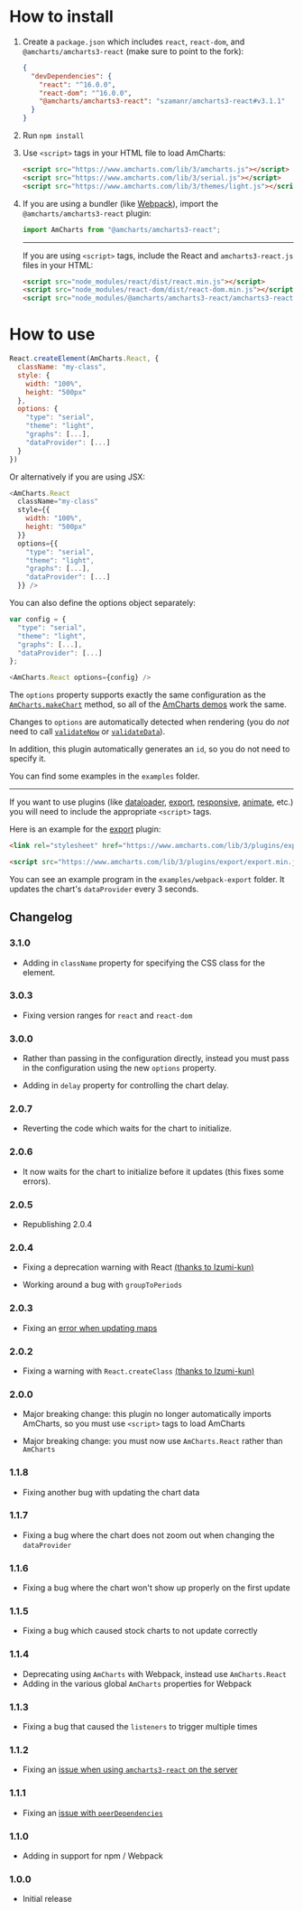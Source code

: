 How to install
==============

1. Create a `package.json` which includes `react`, `react-dom`, and `@amcharts/amcharts3-react` (make sure to point to the fork):

   ```json
   {
     "devDependencies": {
       "react": "^16.0.0",
       "react-dom": "^16.0.0",
       "@amcharts/amcharts3-react": "szamanr/amcharts3-react#v3.1.1"
     }
   }
   ```

2. Run `npm install`

3. Use `<script>` tags in your HTML file to load AmCharts:

   ```html
   <script src="https://www.amcharts.com/lib/3/amcharts.js"></script>
   <script src="https://www.amcharts.com/lib/3/serial.js"></script>
   <script src="https://www.amcharts.com/lib/3/themes/light.js"></script>
   ```

4. If you are using a bundler (like [Webpack](https://webpack.js.org/)), import the `@amcharts/amcharts3-react` plugin:

   ```js
   import AmCharts from "@amcharts/amcharts3-react";
   ```

   ----

   If you are using `<script>` tags, include the React and `amcharts3-react.js` files in your HTML:

   ```html
   <script src="node_modules/react/dist/react.min.js"></script>
   <script src="node_modules/react-dom/dist/react-dom.min.js"></script>
   <script src="node_modules/@amcharts/amcharts3-react/amcharts3-react.js"></script>
   ```

How to use
==========

```js
React.createElement(AmCharts.React, {
  className: "my-class",
  style: {
    width: "100%",
    height: "500px"
  },
  options: {
    "type": "serial",
    "theme": "light",
    "graphs": [...],
    "dataProvider": [...]
  }
})
```

Or alternatively if you are using JSX:

```js
<AmCharts.React
  className="my-class"
  style={{
    width: "100%",
    height: "500px"
  }}
  options={{
    "type": "serial",
    "theme": "light",
    "graphs": [...],
    "dataProvider": [...]
  }} />
```

You can also define the options object separately:

```js
var config = {
  "type": "serial",
  "theme": "light",
  "graphs": [...],
  "dataProvider": [...]
};

<AmCharts.React options={config} />
```

The `options` property supports exactly the same configuration as the [`AmCharts.makeChart`](https://docs.amcharts.com/3/javascriptcharts/AmCharts#makeChart) method, so all of the [AmCharts demos](https://www.amcharts.com/demos/) work the same.

Changes to `options` are automatically detected when rendering (you do *not* need to call [`validateNow`](https://docs.amcharts.com/3/javascriptcharts/AmSerialChart#validateNow) or [`validateData`](https://docs.amcharts.com/3/javascriptcharts/AmSerialChart#validateData)).

In addition, this plugin automatically generates an `id`, so you do not need to specify it.

You can find some examples in the `examples` folder.

----

If you want to use plugins (like [dataloader](https://github.com/amcharts/dataloader), [export](https://github.com/amcharts/export), [responsive](https://github.com/amcharts/responsive), [animate](https://github.com/amcharts/animate), etc.) you will need to include the appropriate `<script>` tags.

Here is an example for the [export](https://github.com/amcharts/export) plugin:

```html
<link rel="stylesheet" href="https://www.amcharts.com/lib/3/plugins/export/export.css" type="text/css" media="all" />

<script src="https://www.amcharts.com/lib/3/plugins/export/export.min.js"></script>
```

You can see an example program in the `examples/webpack-export` folder. It updates the chart's `dataProvider` every 3 seconds.


## Changelog

### 3.1.0

* Adding in `className` property for specifying the CSS class for the element.

### 3.0.3

* Fixing version ranges for `react` and `react-dom`

### 3.0.0

* Rather than passing in the configuration directly, instead you must pass in the configuration using the new `options` property.

* Adding in `delay` property for controlling the chart delay.

### 2.0.7

* Reverting the code which waits for the chart to initialize.

### 2.0.6

* It now waits for the chart to initialize before it updates (this fixes some errors).

### 2.0.5

* Republishing 2.0.4

### 2.0.4

* Fixing a deprecation warning with React [(thanks to Izumi-kun)](https://github.com/amcharts/amcharts3-react/pull/49)

* Working around a bug with `groupToPeriods`

### 2.0.3

* Fixing an [error when updating maps](https://github.com/amcharts/amcharts3-react/issues/40)

### 2.0.2

* Fixing a warning with `React.createClass` [(thanks to Izumi-kun)](https://github.com/amcharts/amcharts3-react/pull/45)

### 2.0.0
* Major breaking change: this plugin no longer automatically imports AmCharts, so you must use `<script>` tags to load AmCharts

* Major breaking change: you must now use `AmCharts.React` rather than `AmCharts`

### 1.1.8
* Fixing another bug with updating the chart data

### 1.1.7
* Fixing a bug where the chart does not zoom out when changing the `dataProvider`

### 1.1.6
* Fixing a bug where the chart won't show up properly on the first update

### 1.1.5
* Fixing a bug which caused stock charts to not update correctly

### 1.1.4
* Deprecating using `AmCharts` with Webpack, instead use `AmCharts.React`
* Adding in the various global `AmCharts` properties for Webpack

### 1.1.3
* Fixing a bug that caused the `listeners` to trigger multiple times

### 1.1.2
* Fixing an [issue when using `amcharts3-react` on the server](https://github.com/amcharts/amcharts3-react/issues/11)

### 1.1.1
* Fixing an [issue with `peerDependencies`](https://github.com/npm/npm/issues/3218)

### 1.1.0
* Adding in support for npm / Webpack

### 1.0.0
* Initial release
